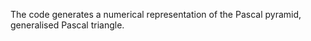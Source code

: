 The code generates a numerical representation of the Pascal pyramid, generalised Pascal triangle.
  

